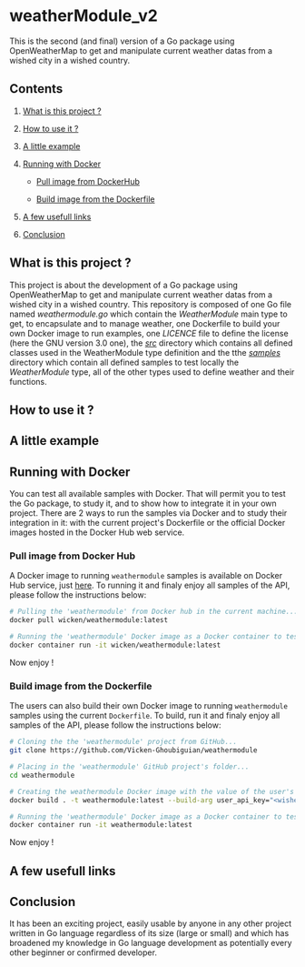 # weatherModule_v2

This is the second (and final) version of a Go package using OpenWeatherMap to get and manipulate current weather datas from a wished city in a wished country.

## Contents

1. [What is this project ?](#what_is_this_project)

2. [How to use it ?](#how_to_use_it)

3. [A little example](#a_little_example)

4. [Running with Docker](#running_with_docker)

	* [Pull image from DockerHub](#pull_image_from_dockerhub)

	* [Build image from the Dockerfile](#build_image_from_dockerfile)

5. [A few usefull links](#a_few_usefull_links)

6. [Conclusion](#conclusion)

<a name="what_is_this_project"></a>
## What is this project ?

This project is about the development of a Go package using OpenWeatherMap to get and manipulate current weather datas from a wished city in a wished country.
This repository is composed of one Go file named *weathermodule.go* which contain the *WeatherModule* main type to get, to encapsulate and to manage weather, one Dockerfile to build your own Docker image to run examples, one *LICENCE* file to define the license (here the GNU version 3.0 one), the [*src*](https://github.com/Vicken-Ghoubiguian/weathermodule/tree/master/src) directory which contains all defined classes used in the WeatherModule type definition and the tthe [*samples*](https://github.com/Vicken-Ghoubiguian/weathermodule/tree/master/samples) directory which contain all defined samples to test locally the *WeatherModule* type, all of the other types used to define weather and their functions.

<a name="how_to_use_it"></a>
## How to use it ?

<a name="a_little_example"></a>
## A little example

<a name="running_with_docker"></a>
## Running with Docker

You can test all available samples with Docker. That will permit you to test the Go package, to study it, and to show how to integrate it in your own project. There are 2 ways to run the samples via Docker and to study their integration in it: with the current project's Dockerfile or the official Docker images hosted in the Docker Hub web service.

<a name="pull_image_from_dockerhub"></a>
### Pull image from Docker Hub

A Docker image to running `weathermodule` samples is available on Docker Hub service, just [here](https://hub.docker.com/r/wicken/weathermodule).
To running it and finaly enjoy all samples of the API, please follow the instructions below:

```bash
# Pulling the 'weathermodule' from Docker hub in the current machine...
docker pull wicken/weathermodule:latest

# Running the 'weathermodule' Docker image as a Docker container to test all of the Go samples...
docker container run -it wicken/weathermodule:latest
```

Now enjoy !

<a name="build_image_from_dockerfile"></a>
### Build image from the Dockerfile

The users can also build their own Docker image to running `weathermodule` samples using the current `Dockerfile`.
To build, run it and finaly enjoy all samples of the API, please follow the instructions below:

```bash
# Cloning the the 'weathermodule' project from GitHub...
git clone https://github.com/Vicken-Ghoubiguian/weathermodule

# Placing in the 'weathermodule' GitHub project's folder...
cd weathermodule

# Creating the weathermodule Docker image with the value of the user's OpenWeatherMap API key passed into the the parameter 'user_api_key'...
docker build . -t weathermodule:latest --build-arg user_api_key="<wished_openWeatherMap_API_key>"

# Running the 'weathermodule' Docker image as a Docker container to test all of the Go samples...
docker container run -it weathermodule:latest
```

Now enjoy !

<a name="a_few_usefull_links"></a>
## A few usefull links

<a name="conclusion"></a>
## Conclusion

It has been an exciting project, easily usable by anyone in any other project written in Go language regardless of its size (large or small) and which has broadened my knowledge in Go language development as potentially every other beginner or confirmed developer.
